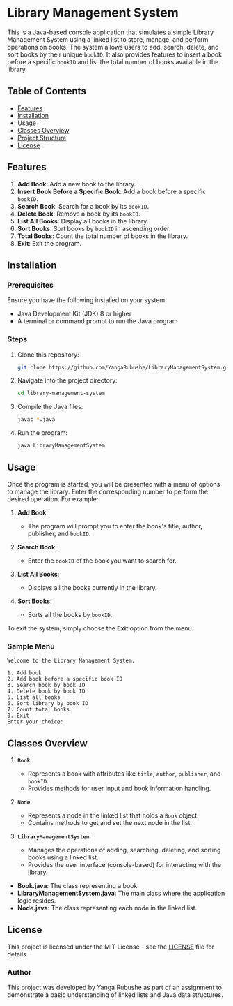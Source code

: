 # Library Management System

This is a Java-based console application that simulates a simple Library Management System using a linked list to store, manage, and perform operations on books. The system allows users to add, search, delete, and sort books by their unique `bookID`. It also provides features to insert a book before a specific `bookID` and list the total number of books available in the library.

## Table of Contents

- [Features](#features)
- [Installation](#installation)
- [Usage](#usage)
- [Classes Overview](#classes-overview)
- [Project Structure](#project-structure)
- [License](#license)

## Features

1. **Add Book**: Add a new book to the library.
2. **Insert Book Before a Specific Book**: Add a book before a specific `bookID`.
3. **Search Book**: Search for a book by its `bookID`.
4. **Delete Book**: Remove a book by its `bookID`.
5. **List All Books**: Display all books in the library.
6. **Sort Books**: Sort books by `bookID` in ascending order.
7. **Total Books**: Count the total number of books in the library.
8. **Exit**: Exit the program.

## Installation

### Prerequisites
Ensure you have the following installed on your system:

- Java Development Kit (JDK) 8 or higher
- A terminal or command prompt to run the Java program

### Steps

1. Clone this repository:
   ```bash
   git clone https://github.com/YangaRubushe/LibraryManagementSystem.git
   ```

2. Navigate into the project directory:
   ```bash
   cd library-management-system
   ```

3. Compile the Java files:
   ```bash
   javac *.java
   ```

4. Run the program:
   ```bash
   java LibraryManagementSystem
   ```

## Usage

Once the program is started, you will be presented with a menu of options to manage the library. Enter the corresponding number to perform the desired operation. For example:

1. **Add Book**: 
   - The program will prompt you to enter the book's title, author, publisher, and `bookID`.
   
2. **Search Book**: 
   - Enter the `bookID` of the book you want to search for.
   
3. **List All Books**: 
   - Displays all the books currently in the library.
   
4. **Sort Books**: 
   - Sorts all the books by `bookID`.

To exit the system, simply choose the **Exit** option from the menu.

### Sample Menu
```text
Welcome to the Library Management System.

1. Add book
2. Add book before a specific book ID
3. Search book by book ID
4. Delete book by book ID
5. List all books
6. Sort library by book ID
7. Count total books
0. Exit
Enter your choice:
```

## Classes Overview

1. **`Book`**: 
   - Represents a book with attributes like `title`, `author`, `publisher`, and `bookID`. 
   - Provides methods for user input and book information handling.

2. **`Node`**: 
   - Represents a node in the linked list that holds a `Book` object.
   - Contains methods to get and set the next node in the list.

3. **`LibraryManagementSystem`**: 
   - Manages the operations of adding, searching, deleting, and sorting books using a linked list.
   - Provides the user interface (console-based) for interacting with the library.

- **Book.java**: The class representing a book.
- **LibraryManagementSystem.java**: The main class where the application logic resides.
- **Node.java**: The class representing each node in the linked list.

## License

This project is licensed under the MIT License - see the [LICENSE](LICENSE) file for details.

### Author

This project was developed by Yanga Rubushe as part of an assignment to demonstrate a basic understanding of linked lists and Java data structures.